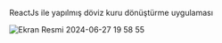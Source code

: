 ReactJs ile yapılmış döviz kuru dönüştürme uygulaması

![Ekran Resmi 2024-06-27 19 58 55](https://github.com/YavuzAlpBeydogan/currencyConverter/assets/157284884/8c870dbf-f39f-4506-b537-e88dc79bd692)
